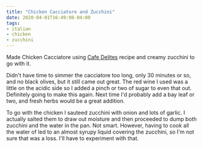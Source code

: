 ```yaml
---
title: "Chicken Cacciatore and Zucchini"
date: 2020-04-01T16:49:08-04:00
tags:
- italian
- chicken
- zucchini
---
```


Made Chicken Cacciatore using [Cafe Delites](https://cafedelites.com/chicken-cacciatore/) recipe and creamy zucchini to go with it.
<!--more-->

Didn't have time to simmer the cacciatore too long, only 30 minutes or so, and no black olives, but it still came out great. The red wine I used was a little on the acidic side so I added a pinch or two of sugar to even that out. Definitely going to make this again. Next time I'd probably add a bay leaf or two, and fresh herbs would be a great addition.

To go with the chicken I sauteed zucchini with onion and lots of garlic. I actually salted them to draw out moisture and then proceeded to dump both zucchini and the water in the pan. Not smart. However, having to cook all the water of led to an almost syrupy liquid covering the zucchini, so I'm not sure that was a loss. I'll have to experiment with that.

